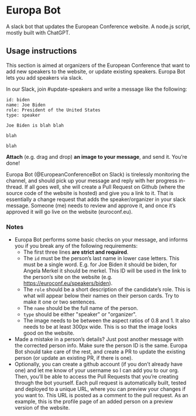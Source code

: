 # Europa Bot
A slack bot that updates the European Conference website. A node.js script, mostly built with ChatGPT.


## Usage instructions

This section is aimed at organizers of the European Conference that want to add new speakers to the website, or update existing speakers. Europa Bot lets you add speakers via slack. 

In our Slack, join #update-speakers and write a message like the following:
```
id: biden
name: Joe Biden
role: President of the United States
type: speaker

Joe Biden is blah blah

blah

blah
```

**Attach** (e.g. drag and drop) **an image to your message**, and send it. You’re done!


Europa Bot (@EuropeanConferenceBot on Slack) is tirelessly monitoring the channel, and should pick up your message and reply with her progress in-thread. If all goes well, she will create a Pull Request on Github (where the source code of the website is hosted) and give you a link to it. That is essentially a change request that adds the speaker/organizer in your slack message. Someone (me) needs to review and approve it, and once it’s approved it will go live on the website (euroconf.eu).

### Notes
* Europa Bot performs some basic checks on your message, and informs you if you break any of the following requirements:
  - The first three lines **are strict and required**.
  - The `id` must be the person’s last name in lower case letters. This must be a single word. E.g. for Joe Biden it should be biden, for Angela Merkel it should be merkel. This ID will be used in the link to the person’s site on the website (e.g. https://euroconf.eu/speakers/biden).
  - The `role` should be a short description of the candidate’s role. This is what will appear below their names on their person cards. Try to make it one or two sentences.
  - The `name` should be the full name of the person.
  - `type` should be either "speaker" or "organizer".
  - The image needs to be between the aspect ratios of 0.8 and 1. It also needs to be at least 300px wide. This is so that the image looks good on the website.
* Made a mistake in a person’s details? Just post another message with the corrected person info. Make sure the person ID is the same. Europa Bot should take care of the rest, and create a PR to update the existing person (or update an existing PR, if there is one).
* Optionally, you can create a github account (if you don’t already have one) and let me know of your username so I can add you to our org. Then, you’ll be able to access the Pull Requests that you’re creating through the bot yourself. Each pull request is automatically built, tested and deployed to a unique URL, where you can preview your changes if you want to. This URL is posted as a comment to the pull request. As an example, this is the profile page of an added person on a preview version of the website.
